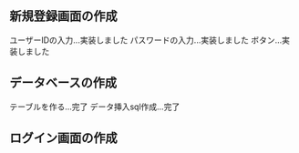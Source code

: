 ## 新規登録画面の作成
ユーザーIDの入力...実装しました
パスワードの入力...実装しました
ボタン...実装しました
## データベースの作成
テーブルを作る...完了
データ挿入sql作成...完了
## ログイン画面の作成